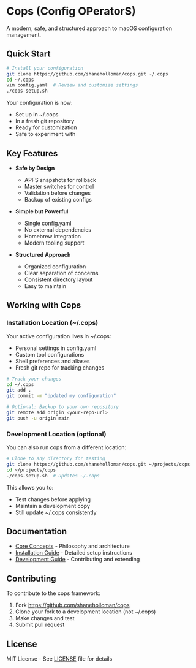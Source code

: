 # Cops (Config OPeratorS)

A modern, safe, and structured approach to macOS configuration management.

## Quick Start

```bash
# Install your configuration
git clone https://github.com/shaneholloman/cops.git ~/.cops
cd ~/.cops
vim config.yaml  # Review and customize settings
./cops-setup.sh
```

Your configuration is now:

- Set up in ~/.cops
- In a fresh git repository
- Ready for customization
- Safe to experiment with

## Key Features

- **Safe by Design**
  - APFS snapshots for rollback
  - Master switches for control
  - Validation before changes
  - Backup of existing configs

- **Simple but Powerful**
  - Single config.yaml
  - No external dependencies
  - Homebrew integration
  - Modern tooling support

- **Structured Approach**
  - Organized configuration
  - Clear separation of concerns
  - Consistent directory layout
  - Easy to maintain

## Working with Cops

### Installation Location (~/.cops)

Your active configuration lives in ~/.cops:

- Personal settings in config.yaml
- Custom tool configurations
- Shell preferences and aliases
- Fresh git repo for tracking changes

```bash
# Track your changes
cd ~/.cops
git add .
git commit -m "Updated my configuration"

# Optional: Backup to your own repository
git remote add origin <your-repo-url>
git push -u origin main
```

### Development Location (optional)

You can also run cops from a different location:

```bash
# Clone to any directory for testing
git clone https://github.com/shaneholloman/cops.git ~/projects/cops
cd ~/projects/cops
./cops-setup.sh  # Updates ~/.cops
```

This allows you to:

- Test changes before applying
- Maintain a development copy
- Still update ~/.cops consistently

## Documentation

- [Core Concepts](./docs/core-concepts.md) - Philosophy and architecture
- [Installation Guide](./docs/installation.md) - Detailed setup instructions
- [Development Guide](./docs/dev/development.md) - Contributing and extending

## Contributing

To contribute to the cops framework:

1. Fork <https://github.com/shaneholloman/cops>
2. Clone your fork to a development location (not ~/.cops)
3. Make changes and test
4. Submit pull request

## License

MIT License - See [LICENSE](./LICENSE) file for details
